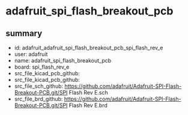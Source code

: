 # adafruit_spi_flash_breakout_pcb
 
## summary 
* id: adafruit_adafruit_spi_flash_breakout_pcb_spi_flash_rev_e
* user: adafruit
* name: adafruit_spi_flash_breakout_pcb
* board: spi_flash_rev_e
* src_file_kicad_pcb_github: 
* src_file_kicad_pcb_github: 
* src_file_sch_github: https://github.com/adafruit/Adafruit-SPI-Flash-Breakout-PCB.git/SPI Flash Rev E.sch
* src_file_brd_github: https://github.com/adafruit/Adafruit-SPI-Flash-Breakout-PCB.git/SPI Flash Rev E.brd



